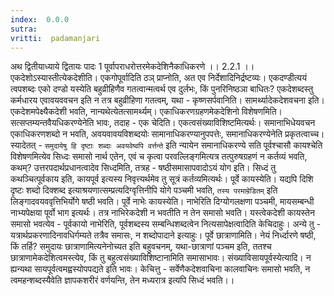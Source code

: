 ```yaml
---
index:  0.0.0
sutra:  
vritti:  padamanjari
---
```



अथ द्वितीयाध्याये द्वितायः पादः 
1 पूर्वापराधरोत्तरमेकदेशिनैकाधिकरणे ।। 2.2.1 ।। 
	एकदेशोऽस्यास्तीत्येकदेशीति। एकगोपूर्वादिति ठञ् प्राप्नोति, अत एव निर्देशादिनिर्द्रष्टव्यः। एकदण्डीत्ययं त्वपशब्दः एको दण्डो यस्येति बहुव्रीहिणैव गतत्वान्मत्वर्थ एव दुर्लभः, किं पुनरिनिष्ठञा बाधितः? एकदेशब्दस्तु कर्मधारय एवावयववचन इति न तत्र बहुव्रीहिणा गतत्वम्, यथा - कृष्णसर्पवानिति। सामर्थ्यादेकदेशवचना इति। एकदेशमपेक्ष्यैकदेशी भवति, नान्यथेत्येतत्सामर्थ्यम्। एकाधिकरणग्रहणमेकदेशिनो विशेषणमिति। सत्सप्तम्यन्तवैयधिकरण्येनेति भावः, तदाह - एक चेदिति। एकत्वसंख्याविशिष्टमित्यर्थः। समानाभिधेयवचन एकाधिकरणशब्दो न भवति, अवयवावयविशब्दयोः सामानाधिकरण्यानुपपत्तेः, समानाधिकरण्येनेति प्रकृतत्वाच्च। स्यादेतत् - `समुदायेषु हि दृष्टाः शब्दाः अवयवेष्वपि वर्त्तन्ते` इति न्यायेन समानाधिकरण्ये सति पूर्वश्चासौ कायश्चेति विशेषणमित्येव सिध्दः समासो नार्थ एतेन, एवं च कृत्वा परवल्लिङ्गमित्यत्र तत्पुरुषग्रहणं न कर्तव्यं भवति, कथम्? उत्तरपदार्थप्रधानत्वादेव सिध्दमिति, तत्रह - षष्ठीसमासापवादोऽयं योग इति। सिध्दं तु कथञ्चित्पूर्वकाय इति, कायपूर्व इत्यस्य निवृत्त्यर्थमेव तु सूत्रं कर्तव्यमित्यर्थः। पूर्वे कायस्येति। यद्यपि दिशि दृष्टः शब्दो दिक्शब्द इत्याश्रयणात्सम्प्रत्यदिग्वृत्तिनीपि योगे पञ्चमी भवति, `तस्य परमाम्रेडितम्` इति लिङ्गादवयववृत्तिभिर्योगे षष्ठी भवति। पूर्वे नाभेः कायस्येति। नाभेरिति दिग्योगलक्षणा पञ्चमी, मायसम्बन्धी नाभ्यपेक्षया पूर्वो भाग इत्यर्थः। तत्र नाभिरेकदेशी न भवतीति न तेन समासो भवति। यस्त्वेकदेशी कायस्तेन समासो भवत्येव - पूर्वकायो नाभेरिति, पूर्वशब्दस्य सम्बन्धिशब्दत्वेन नित्यसापेक्षत्वादिति केचिदाहुः। अन्ये तु - यत्रार्थप्रकरणादिनावधिर्गम्यते तत्रैव समासः, न शब्दोपादाने इत्याहुः। पूर्वे छात्राणामिति। नेयं निर्ध्दारणे षष्ठी, किं तर्हि? समुदायः छात्राणामित्यनेनोच्यत इति बहुवचनम्, यथा-छात्राणां पञ्चम इति, ततश्च छात्राणामेकदेशित्वमस्त्येव, किं तु बहुत्वसंख्याविशिष्टानामिति समासाभावः। संख्याविसायपूर्वस्येत्यादि। न ह्यन्यथा सायपूर्वत्वमह्वस्योपपद्यते इति भावः। केचित्तु - सर्वेणैकदेशवाचिना कालवाचिनः समासो भवति, न त्वमहन्शब्दस्यैवेति ज्ञापकशरीरं वर्णयन्ति, तेन मध्यरात्र इत्यपि सिध्दं भवति।। 

